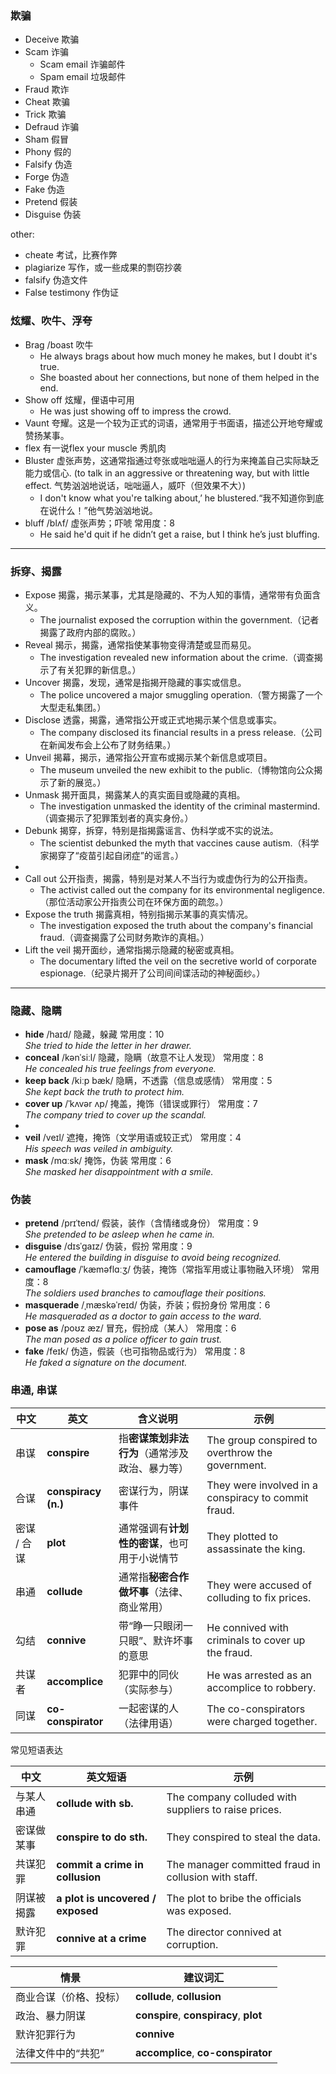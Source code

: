 ### 欺骗
- Deceive 欺骗
- Scam 诈骗
  - Scam email 诈骗邮件
  - Spam email 垃圾邮件
- Fraud 欺诈
- Cheat 欺骗
- Trick 欺骗
- Defraud 诈骗
- Sham 假冒
- Phony 假的
- Falsify 伪造 
- Forge 伪造
- Fake 伪造
- Pretend 假装
- Disguise 伪装

other:
- cheate 考试，比赛作弊
- plagiarize 写作，或一些成果的剽窃抄袭 
- falsify 伪造文件 
- False testimony 作伪证

### 炫耀、吹牛、浮夸
- Brag /boast 吹牛
  - He always brags about how much money he makes, but I doubt it's true.
  - She boasted about her connections, but none of them helped in the end.
- Show off  炫耀，俚语中可用
  - He was just showing off to impress the crowd.
- Vaunt 夸耀。这是一个较为正式的词语，通常用于书面语，描述公开地夸耀或赞扬某事。
- flex 有一说flex your muscle 秀肌肉
- Bluster 虚张声势，这通常指通过夸张或咄咄逼人的行为来掩盖自己实际缺乏能力或信心. (to talk in an aggressive or threatening way, but with little effect. 气势汹汹地说话，咄咄逼人，威吓（但效果不大）)
  - I don't know what you're talking about,’ he blustered.“我不知道你到底在说什么！”他气势汹汹地说。
- bluff /blʌf/ 虚张声势；吓唬 常用度：8
  - He said he'd quit if he didn’t get a raise, but I think he’s just bluffing.


----

### 拆穿、揭露
- Expose 揭露，揭示某事，尤其是隐藏的、不为人知的事情，通常带有负面含义。
  - The journalist exposed the corruption within the government.（记者揭露了政府内部的腐败。）
- Reveal 揭示，揭露，通常指使某事物变得清楚或显而易见。
  - The investigation revealed new information about the crime.（调查揭示了有关犯罪的新信息。）
- Uncover 揭露，发现，通常是指揭开隐藏的事实或信息。
  - The police uncovered a major smuggling operation.（警方揭露了一个大型走私集团。）
- Disclose 透露，揭露，通常指公开或正式地揭示某个信息或事实。
  - The company disclosed its financial results in a press release.（公司在新闻发布会上公布了财务结果。）
- Unveil 揭幕，揭示，通常指公开宣布或揭示某个新信息或项目。
  - The museum unveiled the new exhibit to the public.（博物馆向公众揭示了新的展览。）
- Unmask 揭开面具，揭露某人的真实面目或隐藏的真相。
  - The investigation unmasked the identity of the criminal mastermind.（调查揭示了犯罪策划者的真实身份。）
- Debunk 揭穿，拆穿，特别是指揭露谣言、伪科学或不实的说法。
  - The scientist debunked the myth that vaccines cause autism.（科学家揭穿了“疫苗引起自闭症”的谣言。）
- 
- Call out 公开指责，揭露，特别是对某人不当行为或虚伪行为的公开指责。
  - The activist called out the company for its environmental negligence.（那位活动家公开指责公司在环保方面的疏忽。）
- Expose the truth 揭露真相，特别指揭示某事的真实情况。
  - The investigation exposed the truth about the company's financial fraud.（调查揭露了公司财务欺诈的真相。）
- Lift the veil 揭开面纱，通常指揭示隐藏的秘密或真相。
  - The documentary lifted the veil on the secretive world of corporate espionage.（纪录片揭开了公司间间谍活动的神秘面纱。）

----

### 隐藏、隐瞒

- **hide** /haɪd/  隐藏，躲藏  常用度：10  
  *She tried to hide the letter in her drawer.*
- **conceal** /kənˈsiːl/  隐藏，隐瞒（故意不让人发现）  常用度：8  
  *He concealed his true feelings from everyone.*
- **keep back** /kiːp bæk/  隐瞒，不透露（信息或感情） 常用度：5  
  *She kept back the truth to protect him.*
- **cover up** /ˈkʌvər ʌp/  掩盖，掩饰（错误或罪行） 常用度：7  
  *The company tried to cover up the scandal.*
-
- **veil** /veɪl/  遮掩，掩饰（文学用语或较正式） 常用度：4  
  *His speech was veiled in ambiguity.*
- **mask** /mɑːsk/  掩饰，伪装  常用度：6  
  *She masked her disappointment with a smile.*

### 伪装
- **pretend** /prɪˈtend/  假装，装作（含情绪或身份）  常用度：9  
  *She pretended to be asleep when he came in.*
- **disguise** /dɪsˈɡaɪz/  伪装，假扮  常用度：9  
  *He entered the building in disguise to avoid being recognized.*
- **camouflage** /ˈkæməflɑːʒ/  伪装，掩饰（常指军用或让事物融入环境）  常用度：8  
  *The soldiers used branches to camouflage their positions.*
- **masquerade** /ˌmæskəˈreɪd/  伪装，乔装；假扮身份  常用度：6  
  *He masqueraded as a doctor to gain access to the ward.*
- **pose as** /poʊz æz/  冒充，假扮成（某人）  常用度：6  
  *The man posed as a police officer to gain trust.*
- **fake** /feɪk/  伪造，假装（也可指物品或行为）  常用度：8  
  *He faked a signature on the document.*

### 串通, 串谋

| 中文 | 英文 | 含义说明 | 示例 |
|------|-------|-----------|------|
| 串谋 | **conspire** | 指**密谋策划非法行为**（通常涉及政治、暴力等） | The group conspired to overthrow the government. |
| 合谋 | **conspiracy (n.)** | 密谋行为，阴谋事件 | They were involved in a conspiracy to commit fraud. |
| 密谋 / 合谋 | **plot** | 通常强调有**计划性的密谋**，也可用于小说情节 | They plotted to assassinate the king. |
| 串通 | **collude** | 通常指**秘密合作做坏事**（法律、商业常用） | They were accused of colluding to fix prices. |
| 勾结 | **connive** | 带“睁一只眼闭一只眼”、默许坏事的意思 | He connived with criminals to cover up the fraud. |
| 共谋者 | **accomplice** | 犯罪中的同伙（实际参与） | He was arrested as an accomplice to robbery. |
| 同谋 | **co-conspirator** | 一起密谋的人（法律用语） | The co-conspirators were charged together. |

常见短语表达

| 中文 | 英文短语 | 示例 |
|------|-------------|--------|
| 与某人串通 | **collude with sb.** | The company colluded with suppliers to raise prices. |
| 密谋做某事 | **conspire to do sth.** | They conspired to steal the data. |
| 共谋犯罪 | **commit a crime in collusion** | The manager committed fraud in collusion with staff. |
| 阴谋被揭露 | **a plot is uncovered / exposed** | The plot to bribe the officials was exposed. |
| 默许犯罪 | **connive at a crime** | The director connived at corruption. |

| 情景 | 建议词汇 |
|------|----------|
| 商业合谋（价格、投标） | **collude**, **collusion** |
| 政治、暴力阴谋 | **conspire**, **conspiracy**, **plot** |
| 默许犯罪行为 | **connive** |
| 法律文件中的“共犯” | **accomplice**, **co-conspirator** |
